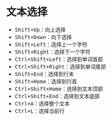 # 文本选择

-   <kbd>Shift+Up</kbd>：向上选择
-   <kbd>Shift+Down</kbd>：向下选择
-   <kbd>Shift+Left</kbd>：选择上一个字符
-   <kbd>Shift+Right</kbd>：选择下一个字符
-   <kbd>Ctrl+Shift+Left</kbd>：选择到单词首部
-   <kbd>Ctrl+Shift+Right</kbd>：选择到单词尾部
-   <kbd>Shift+End</kbd>：选择到行末
-   <kbd>Shift+Home</kbd>：选择到行首
-   <kbd>Ctrl+Shift+Home</kbd>：选择到文本顶部
-   <kbd>Ctrl+Shift+End</kbd>：选择到文本底部
-   <kbd>Ctrl+A</kbd>：选择整个文本
-   <kbd>Ctrl+L</kbd>：选择当前行
